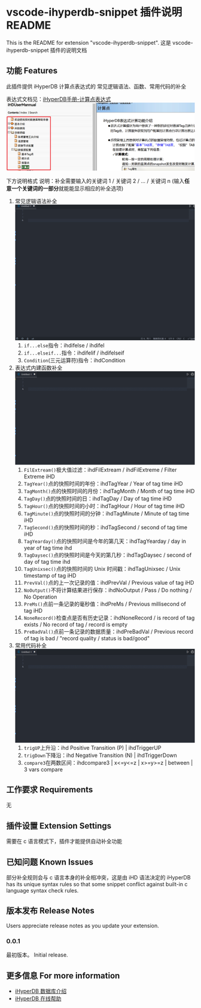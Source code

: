 # vscode-ihyperdb-snippet 插件说明 README

This is the README for extension "vscode-ihyperdb-snippet". 
这是 vscode-ihyperdb-snippet 插件的说明文档

## 功能 Features

此插件提供 iHyperDB 计算点表达式的 常见逻辑语法、函数、常用代码的补全

表达式文档见：[iHyperDB手册-计算点表达式](https://product.baosight.com/wp-content/uploads/doc/ihdonline/index.html)
![Img](https://github.com/lilixxs/vscode-ihyperdb-snippet/blob/main/FILES/README.md/img-20220919225354.png)

下方说明格式
说明：补全需要输入的关键词 1 / 关键词 2 / ... / 关键词 n
(输入**任意一个关键词的一部分**就能能显示相应的补全选项)

1. 常见逻辑语法补全
   ![Syntax-snippet](https://github.com/lilixxs/vscode-ihyperdb-snippet/blob/main/FILES/README.md/img-20220919224226.gif)
   1. `if...else`指令：ihdifelse / ihdifel
   2. `if...elseif...`指令：ihdifelif / ihdifelseif
   3. `Condition`(三元运算符)指令：ihdCondition
2. 表达式内建函数补全
    ![Function-snippet](https://github.com/lilixxs/vscode-ihyperdb-snippet/blob/main/FILES/README.md/img-20220919225632.gif)
    1. `FilExtream()`极大值过滤：ihdFilExtream / ihdFilExtreme / Filter Extreme iHD
    2. `TagYear()`点的快照时间的年份：ihdTagYear / Year of tag time iHD
    3. `TagMonth()`点的快照时间的月份：ihdTagMonth / Month of tag time iHD
    4. `TagDay()`点的快照时间的日：ihdTagDay / Day of tag time iHD
    5. `TagHour()`点的快照时间的小时：ihdTagHour / Hour of tag time iHD
    6. `TagMinute()`点的快照时间的分钟：ihdTagMinute / Minute of tag time iHD
    7. `TagSecond()`点的快照时间的秒：ihdTagSecond / second of tag time iHD
    8. `TagYearday()`点的快照时间是今年的第几天：ihdTagYearday / day in year of tag time ihd
    9. `TagDaysec()`点的快照时间是今天的第几秒：ihdTagDaysec / second of day of tag time ihd
    10. `TagUnixsec()`点的快照时间的 Unix 时间戳：ihdTagUnixsec / Unix timestamp of tag iHD
    11. `PrevVal()`点的上一次记录的值：ihdPrevVal / Previous value of tag iHD
    12. `NoOutput()`不将计算结果进行保存：ihdNoOutput / Pass / Do nothing / No Operation
    13. `PreMs()`点前一条记录的毫秒值：ihdPreMs / Previous millisecond of tag iHD
    14. `NoneRecord()`检查点是否有历史记录：ihdNoneRecord / is record of tag exists / No record of tag / record is empty
    15. `PreBadVal()`点前一条记录的数据质量：ihdPreBadVal / Previous record of tag is bad / "record quality / status is bad/good"
3. 常用代码补全
    ![Useful-Snippet](https://github.com/lilixxs/vscode-ihyperdb-snippet/blob/main/FILES/README.md/img-20220919225642.gif)
    1. `trigUP`上升沿：ihd Positive Transition (P) | ihdTriggerUP
    2. `trigDown`下降沿：ihd Negative Transition (N) | ihdTriggerDown
    3. `compare3`在两数区间：ihdcompare3 | x<=y<=z | x>=y>=z | between | 3 vars compare


## 工作要求 Requirements
无

## 插件设置 Extension Settings
需要在 c 语言模式下，插件才能提供自动补全功能

## 已知问题 Known Issues

部分补全规则会与 c 语言本身的补全相冲突，这是由 iHD 语法决定的
iHyperDB has its unique syntax rules so that some snippet conflict against built-in c language syntax check rules.

## 版本发布 Release Notes

Users appreciate release notes as you update your extension.

### 0.0.1

最初版本。
Initial release.


## 更多信息 For more information

* [iHyperDB 数据库介绍](https://product.baosight.com/ihd/)
* [iHyperDB 在线帮助](https://product.baosight.com/wp-content/uploads/doc/ihdonline/index.html)

